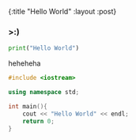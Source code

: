 {:title "Hello World"
 :layout :post}

### >:)

```python
print("Hello World")
```

heheheha

```c++
#include <iostream>

using namespace std;

int main(){
    cout << "Hello World" << endl;
    return 0;
}
```